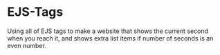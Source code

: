# EJS-Tags
Using all of EJS tags to make a website that shows the current second when you reach it, and shows extra list items if number of seconds is an even number.
